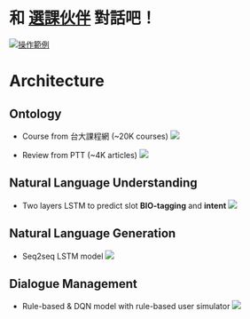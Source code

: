 # 和 [選課伙伴](http://ntu-course-chatbot.ml/) 對話吧！
[![操作範例](https://img.youtube.com/vi/K-hj28wTTT4/0.jpg)](https://www.youtube.com/watch?v=K-hj28wTTT4)

# Architecture

## Ontology

- Course from 台大課程網 (~20K courses)
![](https://i.imgur.com/IMLGD5g.png)


- Review from PTT (~4K articles)
![](https://i.imgur.com/gXV4nPB.png)


## Natural Language Understanding
- Two layers LSTM to predict slot **BIO-tagging** and **intent**
![](https://i.imgur.com/Yh0s8Qq.png)

## Natural Language Generation
- Seq2seq LSTM model
![](https://i.imgur.com/9a78h0k.png)

## Dialogue Management
- Rule-based & DQN model with rule-based user simulator
![](https://i.imgur.com/KRXrtIX.png)
